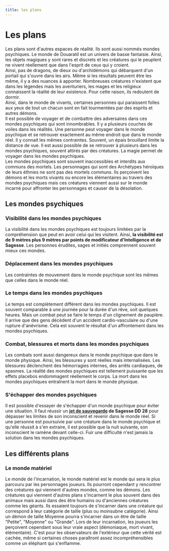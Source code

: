 ```yaml
---
title: les plans
---
```

# Les plans
Les plans sont d'autres espaces de réalité. Ils sont aussi nommés mondes psychiques. Le monde de Douaratil est un univers de basse fantaisie. Ainsi, les objets magiques y sont rares et discrets et les créatures qui le peuplent ne vivent réellement que dans l'esprit de ceux qui y croient.   
Ainsi, pas de dragons, de dieux ou d'archidémons qui débarquent d'un portail qui s'ouvre dans les airs. Même si les résultats peuvent être les même, il y a des nuances à apporter. Nombreuses créatures n'existent que dans les légendes mais les aventuriers, les mages et les religieux connaissent la réalité de leur existence. Pour cette raison, ils redoutent de dormir.   
Ainsi, dans le monde de vivants, certaines personnes qui paraissent folles aux yeux de tout un chacun sont en fait tourmentées par des esprits et autres démons.  
Il est possible de voyager et de combattre des adversaires dans ces mondes psychiques qui sont innombrables. Il y a plusieurs couches de voiles dans les réalités. Une personne peut voyager dans le monde psychique et se retrouver exactement au même endroit que dans le monde réel. Il y connait les mêmes contraintes. Souvent, un épais brouillard limite la distance de vue. Il est aussi possible de se retrouver à plusieurs dans les mondes psychiques, souvent attirés par des créatures. La magie permet de voyager dans les mondes psychiques.  
Les mondes psychiques sont souvent inaccessibles et interdits aux communs des mortels. Les personnages qui sont des Archétypes héroïques de leurs éthnies ne sont pas des mortels communs. Ils perçoivent les démons et les morts vivants ou encore les élémentaires au travers des mondes psychiques mais ces créatures viennent aussi sur le monde incarné pour affronter les personnages et causer de la désolation.

## Les mondes psychiques

### Visibilité dans les mondes psychiques
La visibilité dans les mondes psychiques est toujours limitées par la compréhension que peut en avoir celui qui les visitent. Ainsi, **la visibilité est de 9 mètres plus 9 mètres par points de modificateur d'Intelligence et de Sagesse**. Les personnes érudites, sages et initiés comprennent souvent mieux ces mondes.   

### Déplacement dans les mondes psychiques
Les contraintes de mouvement dans le monde psychique sont les mêmes que celles dans le monde réel.  

### Le temps dans les mondes psychiques
Le temps est complètement différent dans les mondes psychiques. Il est souvent comparable à une journée pour la durée d'un rêve, soit quelques heures. Mais un combat peut se faire le temps d'un clignement de paupière. Il arrive que des gens décèdent d'un accident cardio-vasculaire ou d'une rupture d'anévrisme. Cela est souvent le résultat d'un affrontement dans les mondes psychiques.  

### Combat, blessures et morts dans les mondes psychiques
Les combats sont aussi dangereux dans le monde psychique que dans le monde physique. Ainsi, les blessures y sont réelles mais internalisées. Les blessures déclenchent des hémorragies internes, des arrêts cardiaques, de spasmes. La réalité des mondes psychiques est tellement puissante que les effets placebos endommagent réellement le corps. La mort dans les mondes psychiques entraînent la mort dans le monde physique.  

### S'échapper des mondes psychiques
Il est possible d'essayer de s'échapper d'un monde psychique pour éviter une situation. Il faut réussir un **[jet de sauvegarde](/utiliser-les-caracteristiques/#jets-de-sauvegarde) de Sagesse DD 28** pour dépasser les limites de son inconscient et revenir dans le monde réel. Si une personne est poursuivie par une créature dans le monde psychique et qu'elle réussit à s'en extraire, il est possible que la nuit suivante, son inconscient le ramène devant celle-ci. Fuir une difficulté n'est jamais la solution dans les mondes psychiques.    

## Les différents plans

### Le monde matériel
Le monde de l'incarnation, le monde matériel est le monde qui sera le plus parcouru par les personnages joueurs. Ils pourront cependant y rencontrer des créatures qui viennent d'autres mondes, comme les démons.
Les créatures qui viennent d'autres plans s'incarnent le plus souvent dans des animaux mais aussi dans des être humains ou d'anciennes créatures comme les géants. Ils essaient toujours de s'incarner dans une créature qui correspond à leur catégorie de taille (plus ou moinsubne catégorie). Ainsi un démon de taille Moyenne pourra s'incarner dans un être de taille "Petite", "Moyenne" ou "Grande". Lors de leur incarnation, les joueurs les perçoivent cependant sous leur vraie aspect (démoniaque, mort vivant, élémentaire). C'est pour les observateurs de l'extérieur que cette vérité est cachée, même si certaines choses paraîtront assez incompréhensibles comme un éléphant qui s'enflamme.   